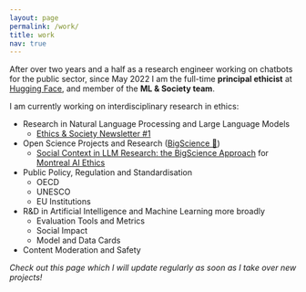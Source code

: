 ```yaml
---
layout: page
permalink: /work/
title: work
nav: true
---
```


After over two years and a half as a research engineer working on chatbots for the public sector, since May 2022 I am the full-time **principal ethicist** at [Hugging Face](https://huggingface.co/), and member of the **ML & Society team**.

I am currently working on interdisciplinary research in ethics:

- Research in Natural Language Processing and Large Language Models
	- [Ethics & Society Newsletter #1](https://huggingface.co/blog/ethics-soc-1)
- Open Science Projects and Research ([BigScience 🌸](https://bigscience.huggingface.co))
	- [Social Context in LLM Research: the BigScience Approach](https://montrealethics.ai/category/columns/social-context-in-llm-research/) for [Montreal AI Ethics](https://montrealethics.ai/)
- Public Policy, Regulation and Standardisation
	- OECD
	- UNESCO
	- EU Institutions
- R&D in Artificial Intelligence and Machine Learning more broadly
	- Evaluation Tools and Metrics
	- Social Impact
	- Model and Data Cards
- Content Moderation and Safety

*Check out this page which I will update regularly as soon as I take over new projects!*
